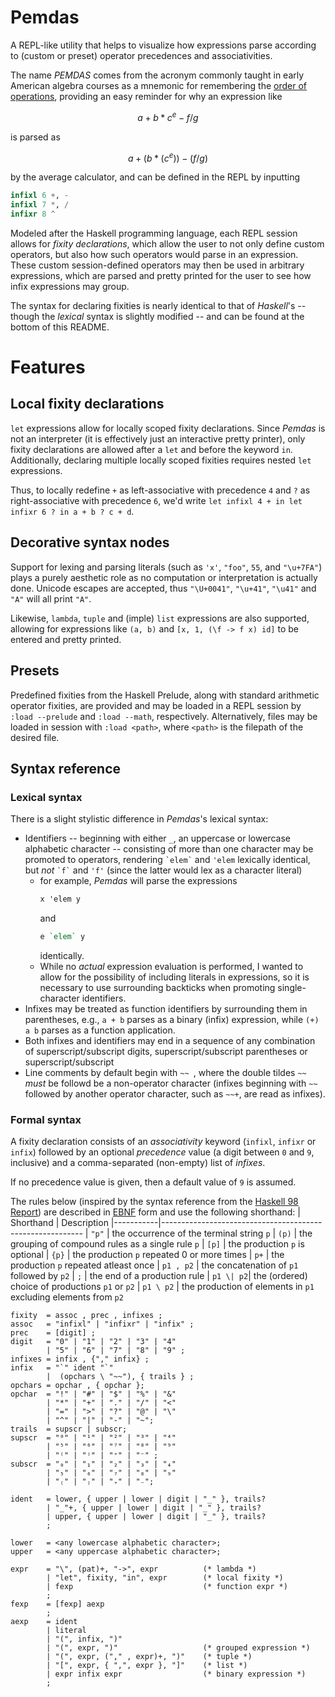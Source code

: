 # Pemdas
A REPL-like utility that helps to visualize how expressions parse
according to (custom or preset) operator precedences and
associativities.

The name *PEMDAS* comes from the acronym commonly taught in early
American algebra courses as a mnemonic for remembering the [order of
operations](https://en.wikipedia.org/wiki/Order_of_operations),
providing an easy reminder for why an expression like
```math
a + b * c ^ e - f / g
```
is parsed as
```math
a + (b * (c ^ e)) - (f / g)
```
by the average calculator, and can be defined in the REPL by inputting
```haskell
infixl 6 +, -
infixl 7 *, /
infixr 8 ^
```

Modeled after the Haskell programming language, each REPL session
allows for *fixity declarations*, which allow the user to not only
define custom operators, but also how such operators would parse in an
expression. These custom session-defined operators may then be used in
arbitrary expressions, which are parsed and pretty printed for the
user to see how infix expressions may group.

The syntax for declaring fixities is nearly identical to that of
*Haskell*'s -- though the *lexical* syntax is slightly modified -- and
can be found at the bottom of this README.

# Features
## Local fixity declarations
`let` expressions allow for locally scoped fixity declarations. Since
*Pemdas* is not an interpreter (it is effectively just an interactive
pretty printer), only fixity declarations are allowed after a `let`
and before the keyword `in`. Additionally, declaring multiple locally
scoped fixities requires nested `let` expressions.

Thus, to locally redefine `+` as left-associative with precedence `4`
and `?` as right-associative with precedence `6`, we'd write `let
infixl 4 + in let infixr 6 ? in a + b ? c + d`.

## Decorative syntax nodes
Support for lexing and parsing literals (such as `'x'`, `"foo"`, `55`,
and `"\u+7FA"`) plays a purely aesthetic role as no computation or
interpretation is actually done. Unicode escapes are accepted, thus
`"\U+0041"`, `"\u+41"`, `"\u41"` and `"A"` will all print `"A"`.

Likewise, `lambda`, `tuple` and (imple) `list` expressions are also
supported, allowing for expressions like `(a, b)` and `[x, 1, (\f -> f
x) id]` to be entered and pretty printed.

## Presets
Predefined fixities from the Haskell Prelude, along with standard
arithmetic operator fixities, are provided and may be loaded in a REPL
session by `:load --prelude` and `:load --math`, respectively.
Alternatively, files may be loaded in session with `:load <path>`,
where `<path>` is the filepath of the desired file.


## Syntax reference
### Lexical syntax
There is a slight stylistic difference in *Pemdas*'s lexical syntax:
* Identifiers -- beginning with either `_`, an uppercase or lowercase
  alphabetic character -- consisting of more than one character may be
  promoted to operators, rendering `` `elem` `` and `'elem` lexically
  identical, but *not* `` `f` `` and `'f'` (since the latter would lex
  as a character literal)
  * for example, *Pemdas* will parse the expressions
    ```haskell
    x 'elem y
    ```
    and
    ```haskell
    e `elem` y
    ```
    identically.
  * While no *actual* expression evaluation is performed, I wanted to
    allow for the possibility of including literals in expressions, so
    it is necessary to use surrounding backticks when promoting
    single-character identifiers.
* Infixes may be treated as function identifiers by surrounding them in
  parentheses, e.g., `a + b` parses as a binary (infix) expression,
  while `(+) a b` parses as a function application.
* Both infixes and identifiers may end in a sequence of any
  combination of superscript/subscript digits, superscript/subscript
  parentheses or superscript/subscript
* Line comments by default begin with `~~ `, where the double tildes
  `~~` *must* be followd be a non-operator character (infixes
  beginning with `~~` followed by another operator character, such as
  `~~+`, are read as infixes).

### Formal syntax
A fixity declaration consists of an *associativity* keyword (`infixl`, `infixr` or
`infix`) followed by an optional *precedence* value (a digit between `0`
and `9`, inclusive) and a comma-separated (non-empty) list of
*infixes*.

If no precedence value is given, then a default value of `9` is
assumed.

The rules below (inspired by the syntax reference from the [Haskell 98
Report]) are described in [EBNF] form and use the following
shorthand:
| Shorthand | Description
|-----------|----------------------------------------------------------
| `"p"`     | the occurrence of the terminal string `p`
| `(p)`     | the grouping of compound rules as a single rule `p`
| `[p]`     | the production `p` is optional
| `{p}`     | the production `p` repeated 0 or more times
| `p+`      | the production `p` repeated atleast once
| `p1 , p2` | the concatenation of `p1` followed by `p2`
| `;`       | the end of a production rule
| `p1 \| p2`| the (ordered) choice of productions `p1` or `p2`
| `p1 \ p2` | the production of elements in `p1` excluding elements from `p2`

```ebnf
fixity  = assoc , prec , infixes ;
assoc   = "infixl" | "infixr" | "infix" ;
prec    = [digit] ;
digit   = "0" | "1" | "2" | "3" | "4"
        | "5" | "6" | "7" | "8" | "9" ;
infixes = infix , {"," infix} ;
infix   = "`" ident "`"
        |  (opchars \ "~~"), { trails } ;
opchars = opchar , { opchar };
opchar  = "!" | "#" | "$" | "%" | "&"
        | "*" | "+" | "." | "/" | "<"
        | "=" | ">" | "?" | "@" | "\​"
        | "^" | "|" | "-" | "~";
trails  = supscr | subscr;
supscr  = "⁰" | "¹" | "²" | "³" | "⁴"
        | "⁵" | "⁶" | "⁷" | "⁸" | "⁹"
        | "⁽" | "⁾" | "⁺" | "⁻" ;
subscr  = "₀" | "₁" | "₂" | "₃" | "₄"
        | "₅" | "₆" | "₇" | "₈" | "₉"
        | "₍" | "₎" | "₊" | "₋";

ident   = lower, { upper | lower | digit | "_" }, trails?
        | "_"+, { upper | lower | digit | "_" }, trails?
        | upper, { upper | lower | digit | "_" }, trails?
        ;

lower   = <any lowercase alphabetic character>;
upper   = <any uppercase alphabetic character>;

expr    = "\​", (pat)+, "->", expr          (* lambda *)
        | "let", fixity, "in", expr        (* local fixity *)
        | fexp                             (* function expr *)
        ;
fexp    = [fexp] aexp
        ;
aexp    = ident
        | literal
        | "(", infix, ")"
        | "(", expr, ")"                   (* grouped expression *)
        | "(", expr, ("," , expr)+, ")"    (* tuple *)
        | "[", expr, { ",", expr }, "]"    (* list *)
        | expr infix expr                  (* binary expression *)
        ;
```

[EBNF]:
    https://en.wikipedia.org/wiki/Extended_Backus%E2%80%93Naur_form
[Haskell 98 Report]:
    https://www.haskell.org/onlinereport/syntax-iso.html#sect9